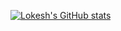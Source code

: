 [![Lokesh's GitHub stats](https://github-readme-stats.vercel.app/api?username=lokesh-1161)](https://github.com/lokesh-1161/github-readme-stats)
